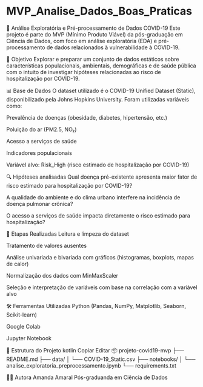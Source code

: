 # MVP_Analise_Dados_Boas_Praticas

🦠 Análise Exploratória e Pré-processamento de Dados COVID-19
Este projeto é parte do MVP (Mínimo Produto Viável) da pós-graduação em Ciência de Dados, com foco em análise exploratória (EDA) e pré-processamento de dados relacionados à vulnerabilidade à COVID-19.

📌 Objetivo
Explorar e preparar um conjunto de dados estáticos sobre características populacionais, ambientais, demográficas e de saúde pública com o intuito de investigar hipóteses relacionadas ao risco de hospitalização por COVID-19.

📊 Base de Dados
O dataset utilizado é o COVID-19 Unified Dataset (Static), disponibilizado pela Johns Hopkins University.
Foram utilizadas variáveis como:

Prevalência de doenças (obesidade, diabetes, hipertensão, etc.)

Poluição do ar (PM2.5, NO₂)

Acesso a serviços de saúde

Indicadores populacionais

Variável alvo: Risk_High (risco estimado de hospitalização por COVID-19)

🔍 Hipóteses analisadas
Qual doença pré-existente apresenta maior fator de risco estimado para hospitalização por COVID-19?

A qualidade do ambiente e do clima urbano interfere na incidência de doença pulmonar crônica?

O acesso a serviços de saúde impacta diretamente o risco estimado para hospitalização?

🧪 Etapas Realizadas
Leitura e limpeza do dataset

Tratamento de valores ausentes

Análise univariada e bivariada com gráficos (histogramas, boxplots, mapas de calor)

Normalização dos dados com MinMaxScaler

Seleção e interpretação de variáveis com base na correlação com a variável alvo

🛠️ Ferramentas Utilizadas
Python (Pandas, NumPy, Matplotlib, Seaborn, Scikit-learn)

Google Colab

Jupyter Notebook

📁 Estrutura do Projeto
kotlin
Copiar
Editar
📦 projeto-covid19-mvp
├── README.md
├── data/
│   └── COVID-19_Static.csv
├── notebooks/
│   └── analise_exploratoria_preprocessamento.ipynb
└── requirements.txt

👩‍💻 Autora
Amanda Amaral
Pós-graduanda em Ciência de Dados

